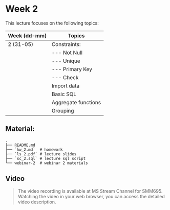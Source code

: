 # Week 2

This lecture focuses on the following topics:

| Week (dd-mm) | Topics                                             |
|--------------|----------------------------------------------------|
| 2 (31-05)    | Constraints:                                       |
|              | --- Not Null                                       |
|              | --- Unique                                         |
|              | --- Primary Key                                    |
|              | --- Check                                          |
|              | Import data                                        |
|              | Basic SQL                                          |
|              | Aggregate functions                                |
|              | Grouping                                           |

## Material:
    .
    ├── README.md
    ├── `hw_2.md`  # homework
    ├── `ls_2.pdf` # lecture slides
    ├── `sc_2.sql` # lecture sql script
    └── webinar-2  # webinar 2 materials

## Video

> The video recording is available at MS Stream Channel for SMM695.
> Watching the video in your web browser, you can access the detailed
> video description. 